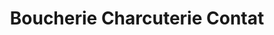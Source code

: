 ---
title: "Boucherie Charcuterie Contat"
url: /annemasse/boucherie-charcuterie-contat/
shop: Metzgerei
---
